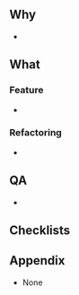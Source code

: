 ## Why

-

## What

### Feature

-

### Refactoring

-

## QA

-

## Checklists


## Appendix

- None
